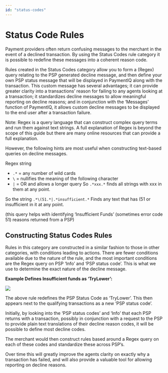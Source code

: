 ```yaml
---
id: "status-codes"
---
```


# Status Code Rules

Payment providers often return confusing messages to the merchant in the event of a declined transaction.  By using the Status Codes rule category it is possible to redefine these messages into a coherent reason code.

Rules created in the Status Codes category allow you to form a (Regex) query relating to the PSP generated decline message, and then define your own PSP status message that will be displayed in PaymentIQ along with the transaction.   This custom message has several advantages; it can provide greater clarity into a transactions’ reason for failing to any agents looking at a transaction; it standardizes decline messages to allow meaningful reporting on decline reasons; and in conjunction with the ‘Messages’ function of PaymentIQ, it allows custom decline messages to be displayed to the end user after a transaction failure.


Note:  Regex is a query language that can construct complex query terms and run them against text strings.  A full explanation of Regex is beyond the scope of this guide but there are many online resources that can provide a full explanation.

However, the following hints are most useful when constructing text-based queries on decline messages.

Regex string
* ```.*``` = any number of wild cards
* ```\``` = nullifies the meaning of the following character
* ```|``` = OR and allows a longer query
So ```.*xxx.*``` finds all strings with xxx in them at any point.

So the string
```.*\(51.*|.*insufficient.*```
Finds any text that has (51 or insufficient in it at any point.

(this query helps with identifying ‘Insufficient Funds’ (sometimes error code 51) reasons returned from a PSP)

## Constructing Status Codes Rules

Rules in this category are constructed in a similar fashion to those in other categories, with conditions leading to actions.  There are fewer conditions available due to the nature of the rule, and the most important conditions are the Regex query on PSP ‘Info’ and ‘PSP status code’. This is what we use to determine the exact nature of the decline message.

**Example Defines Insufficient funds as ‘TryLower’:**

![](/img/rulesettings/RulesStatusCodes/1.png)

The above rule redefines the PSP Status Code as ‘TryLower’.  This then appears next to the qualifying transactions as a new ‘PSP status code’.

Initially, by looking into the ‘PSP status codes’ and ‘Info’ that each PSP returns with a transaction, possibly in conjunction with a request to the PSP to provide plain text translations of their decline reason codes, it will be possible to define most decline codes.

The merchant would then construct rules based around a Regex query on each of these codes and standardize these across PSP’s.

Over time this will greatly improve the agents clarity on exactly why a transaction has failed, and will also provide a valuable tool for allowing reporting on decline reasons.
